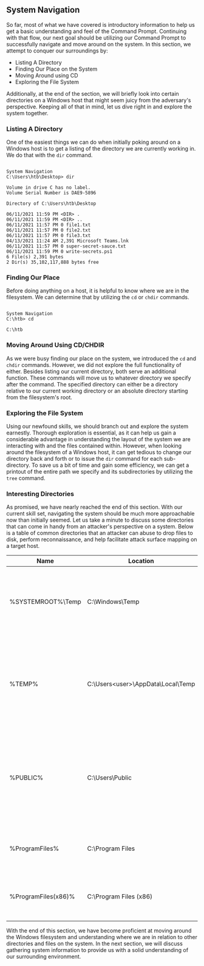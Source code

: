 ## System Navigation

So far, most of what we have covered is introductory information to help us get a basic understanding and feel of the Command Prompt. Continuing with that flow, our next goal should be utilizing our Command Prompt to successfully navigate and move around on the system. In this section, we attempt to conquer our surroundings by:

- Listing A Directory
- Finding Our Place on the System
- Moving Around using CD
- Exploring the File System

Additionally, at the end of the section, we will briefly look into certain directories on a Windows host that might seem juicy from the adversary's perspective. Keeping all of that in mind, let us dive right in and explore the system together.

### Listing A Directory

One of the easiest things we can do when initially poking around on a Windows host is to get a listing of the directory we are currently working in. We do that with the `dir` command.

```

System Navigation
C:\Users\htb\Desktop> dir

Volume in drive C has no label.
Volume Serial Number is DAE9-5896

Directory of C:\Users\htb\Desktop

06/11/2021 11:59 PM <DIR> .
06/11/2021 11:59 PM <DIR> ..
06/11/2021 11:57 PM 0 file1.txt
06/11/2021 11:57 PM 0 file2.txt
06/11/2021 11:57 PM 0 file3.txt
04/13/2021 11:24 AM 2,391 Microsoft Teams.lnk
06/11/2021 11:57 PM 0 super-secret-sauce.txt
06/11/2021 11:59 PM 0 write-secrets.ps1
6 File(s) 2,391 bytes
2 Dir(s) 35,102,117,888 bytes free

```

### Finding Our Place

Before doing anything on a host, it is helpful to know where we are in the filesystem. We can determine that by utilizing the `cd` or `chdir` commands.

```

System Navigation
C:\htb> cd

C:\htb

```

### Moving Around Using CD/CHDIR

As we were busy finding our place on the system, we introduced the `cd` and `chdir` commands. However, we did not explore the full functionality of either. Besides listing our current directory, both serve an additional function. These commands will move us to whatever directory we specify after the command. The specified directory can either be a directory relative to our current working directory or an absolute directory starting from the filesystem's root.

### Exploring the File System

Using our newfound skills, we should branch out and explore the system earnestly. Thorough exploration is essential, as it can help us gain a considerable advantage in understanding the layout of the system we are interacting with and the files contained within. However, when looking around the filesystem of a Windows host, it can get tedious to change our directory back and forth or to issue the `dir` command for each sub-directory. To save us a bit of time and gain some efficiency, we can get a printout of the entire path we specify and its subdirectories by utilizing the `tree` command.

### Interesting Directories

As promised, we have nearly reached the end of this section. With our current skill set, navigating the system should be much more approachable now than initially seemed. Let us take a minute to discuss some directories that can come in handy from an attacker's perspective on a system. Below is a table of common directories that an attacker can abuse to drop files to disk, perform reconnaissance, and help facilitate attack surface mapping on a target host.

| Name                | Location                           | Description                                                                                                      |
| ------------------- | ---------------------------------- | ---------------------------------------------------------------------------------------------------------------- |
| %SYSTEMROOT%\Temp   | C:\Windows\Temp                    | Global directory containing temporary system files accessible to all users on the system.                        |
| %TEMP%              | C:\Users\<user>\AppData\Local\Temp | Local directory containing a user's temporary files accessible only to the user account that it is attached to.  |
| %PUBLIC%            | C:\Users\Public                    | Publicly accessible directory allowing any interactive logon account full access to files and subfolders within. |
| %ProgramFiles%      | C:\Program Files                   | Folder containing all 64-bit applications installed on the system.                                               |
| %ProgramFiles(x86)% | C:\Program Files (x86)             | Folder containing all 32-bit applications installed on the system.                                               |

With the end of this section, we have become proficient at moving around the Windows filesystem and understanding where we are in relation to other directories and files on the system. In the next section, we will discuss gathering system information to provide us with a solid understanding of our surrounding environment.
